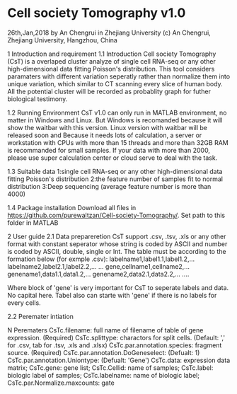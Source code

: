 # Cell society Tomography v1.0
26th,Jan,2018 by An Chengrui in Zhejiang University
(c) An Chengrui, Zhejiang University, Hangzhou, China

1 Introduction and requirement
1.1 Introduction
Cell society Tomography (CsT) is a overlaped cluster analyze of single cell RNA-seq or any other high-dimensional data fitting Poisson's distribution. This tool considers paramaters with different variation seperatly rather than normalize them into unique variation, which similar to CT scanning every slice of human body. All the potential cluster will be recorded as probablity graph for futher biological testimony. 

1.2 Running Environment
CsT v1.0 can only run in MATLAB environment, no matter in Windows and Linux. But Windows is recomanded because it will show the waitbar with this version. Linux version with waitbar will be released soon and 
Because it needs lots of calculation, a server or workstation with CPUs with more than 15 threads and more than 32GB RAM is recommanded for small samples. If your data with more than 2000, please use super calculation center or cloud serve to deal with the task. 

1.3 Suitable data
1:single cell RNA-seq or any other high-dimensional data fitting Poisson's distribution
2:the feature number of samples fit to normal distribution
3:Deep sequencing (average feature number is more than 4000)

1.4 Package installation
Download all files in https://github.com/purewaltzan/Cell-society-Tomography/. Set path to this folder in MATLAB

2 User guide
2.1 Data prepareretion
CsT support .csv, .tsv, .xls or any other format with constant seperator whose string is coded by ASCII and number is coded by ASCII, double, single or Int. 
The table must be according to the formation below (for exmple .csv):
labelname1,label1.1,label1.2,...
labelname2,label2.1,label2.2,...
...
gene,cellname1,cellname2,...
genename1,data1.1,data1.2,...
genename2,data2.1,data2.2,...
....

Where block of 'gene' is very important for CsT to seperate labels and data. No capital here. Tabel also can starte with 'gene' if there is no labels for every cells.

2.2 Peremater intiation

N Perematers
CsTc.filename: full name of filename of table of gene expression. (Required)
CsTc.splittype: charactors for split cells. (Default: ',' for .csv, tab for .tsv, .xls and .xlsx)
CsTc.par.annotation.species: fragment source. (Required)
CsTc.par.annotation.DoGeneselect: (Defualt: 1)
CsTc.par.annotation.Uniontype: (Defualt: 'Gene')
CsTc.data: expression data matrix;
CsTc.gene: gene list;
CsTc.Cellid: name of samples;
CsTc.label: biologic label of samples;
CsTc.labelname: name of biologic label;
CsTc.par.Normalize.maxcounts: gate 
